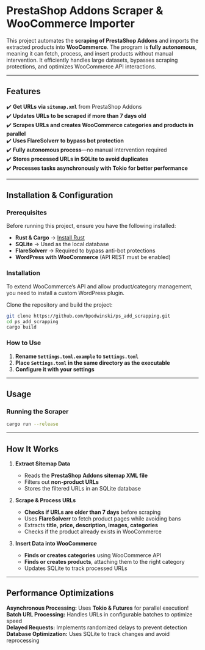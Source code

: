 # PrestaShop Addons Scraper & WooCommerce Importer

This project automates the **scraping of PrestaShop Addons** and imports the extracted products into **WooCommerce**. The program is **fully autonomous**, meaning it can fetch, process, and insert products without manual intervention. It efficiently handles large datasets, bypasses scraping protections, and optimizes WooCommerce API interactions.

---

## **Features**
✔️ **Get URLs via `sitemap.xml`** from PrestaShop Addons  
✔️ **Updates URLs to be scraped if more than 7 days old**  
✔️ **Scrapes URLs and creates WooCommerce categories and products in parallel**  
✔️ **Uses FlareSolverr to bypass bot protection**  
✔️ **Fully autonomous process**—no manual intervention required  
✔️ **Stores processed URLs in SQLite to avoid duplicates**  
✔️ **Processes tasks asynchronously with Tokio for better performance**  

---

## **Installation & Configuration**

### **Prerequisites**
Before running this project, ensure you have the following installed:

- **Rust & Cargo** → [Install Rust](https://www.rust-lang.org/)
- **SQLite** → Used as the local database
- **FlareSolverr** → Required to bypass anti-bot protections
- **WordPress with WooCommerce** (API REST must be enabled)

### **Installation**
To extend WooCommerce’s API and allow product/category management, you need to install a custom WordPress plugin.

Clone the repository and build the project:
```sh
git clone https://github.com/bpodwinski/ps_add_scrapping.git
cd ps_add_scrapping
cargo build
```

### **How to Use**
1. **Rename `Settings.toml.example` to `Settings.toml`**  
2. **Place `Settings.toml` in the same directory as the executable**  
3. **Configure it with your settings**

---

## **Usage**
### **Running the Scraper**
```sh
cargo run --release
```

---

## **How It Works**
1. **Extract Sitemap Data**  
   - Reads the **PrestaShop Addons sitemap XML file**  
   - Filters out **non-product URLs**  
   - Stores the filtered URLs in an SQLite database  

2. **Scrape & Process URLs**  
   - **Checks if URLs are older than 7 days** before scraping  
   - Uses **FlareSolverr** to fetch product pages while avoiding bans  
   - Extracts **title, price, description, images, categories**  
   - Checks if the product already exists in WooCommerce  

3. **Insert Data into WooCommerce**  
   - **Finds or creates categories** using WooCommerce API  
   - **Finds or creates products**, attaching them to the right category  
   - Updates SQLite to track processed URLs  

---

## **Performance Optimizations**
**Asynchronous Processing:** Uses **Tokio & Futures** for parallel execution!  
**Batch URL Processing:** Handles URLs in configurable batches to optimize speed  
**Delayed Requests:** Implements randomized delays to prevent detection  
**Database Optimization:** Uses SQLite to track changes and avoid reprocessing  
